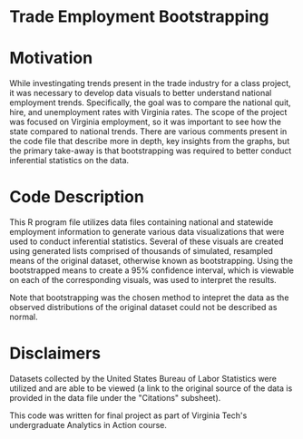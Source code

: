 # Trade Employment Bootstrapping

# Motivation
While investingating trends present in the trade industry for a class project, it was necessary to develop data visuals to better understand national employment trends. 
Specifically, the goal was to compare the national quit, hire, and unemployment rates with Virginia rates. 
The scope of the project was focused on Virginia employment, so it was important to see how the state compared to national trends. 
There are various comments present in the code file that describe more in depth, key insights from the graphs, but the primary take-away is that bootstrapping was required to better conduct inferential statistics on the data. 

# Code Description
This R program file utilizes data files containing national and statewide employment information to generate various data visualizations that were used to conduct inferential statistics. 
Several of these visuals are created using generated lists comprised of thousands of simulated, resampled means of the original dataset, otherwise known as bootstrapping.
Using the bootstrapped means to create a 95% confidence interval, which is viewable on each of the corresponding visuals, was used to interpret the results. 

Note that bootstrapping was the chosen method to intepret the data as the observed distributions of the original dataset could not be described as normal. 

# Disclaimers

Datasets collected by the United States Bureau of Labor Statistics were utilized and are able to be viewed (a link to the original source of the data is provided in the data file under the "Citations" subsheet). 

This code was written for final project as part of Virginia Tech's undergraduate Analytics in Action course.
